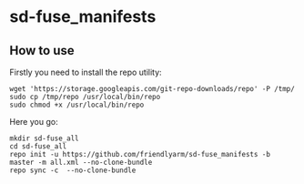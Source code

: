 # sd-fuse_manifests
## How to use
Firstly you need to install the repo utility:
```
wget 'https://storage.googleapis.com/git-repo-downloads/repo' -P /tmp/
sudo cp /tmp/repo /usr/local/bin/repo
sudo chmod +x /usr/local/bin/repo
```
Here you go:
```
mkdir sd-fuse_all
cd sd-fuse_all
repo init -u https://github.com/friendlyarm/sd-fuse_manifests -b master -m all.xml --no-clone-bundle
repo sync -c  --no-clone-bundle
```
